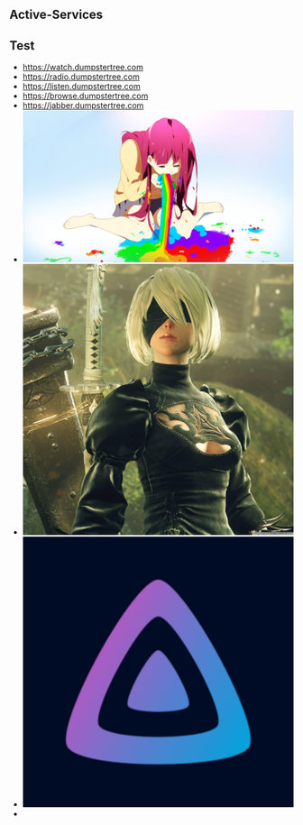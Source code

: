 ## Active-Services
## Test
<ul><li><a href=https://watch.dumpstertree.com>https://watch.dumpstertree.com</a></li>
<li><a href=https://radio.dumpstertree.com>https://radio.dumpstertree.com</a></li>
<li><a href=https://listen.dumpstertree.com>https://listen.dumpstertree.com</a></li>
<li><a href=https://browse.dumpstertree.com>https://browse.dumpstertree.com</a></li>
<li><a href=https://jabber.dumpstertree.com>https://jabber.dumpstertree.com</a></li>
<li><img src=./506b49e3-faf1-4591-9024-476489fc6d40.jpg></li>
<li><img src=./669041ce-9693-4368-9370-0e578d36a460.jpg></li>
<li><img src=./92deb08a-34fc-4116-84a3-776499792dcf.png></li>
<li></li>
</ul>
